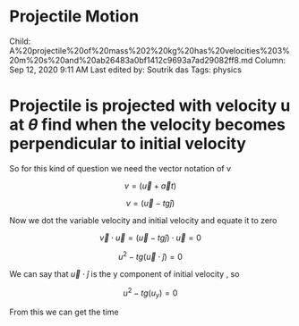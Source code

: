 # Projectile Motion

Child: A%20projectile%20of%20mass%202%20kg%20has%20velocities%203%20m%20s%20and%20ab26483a0bf1412c9693a7ad29082ff8.md
Column: Sep 12, 2020 9:11 AM
Last edited by: Soutrik das
Tags: physics

# Projectile is projected with velocity u at $\theta$ find when the velocity becomes perpendicular to initial velocity

So for this kind of question we need the vector notation of v

$$v=(\vec u+\vec at)$$

$$v=(\vec u-tg\hat j)$$

Now we dot the variable velocity and initial velocity and equate it to zero 

$$\vec v \cdot \vec u=(\vec u-tg\hat j)\cdot \vec u=0$$

$$u^2-tg(\vec u\cdot \hat j)=0$$

We can say that $\vec u \cdot \hat j$ is the y component of initial velocity , so 

$$u^2-tg(u_y)=0$$

From this we can get the time